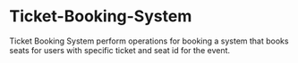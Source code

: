 # Ticket-Booking-System
Ticket Booking System perform operations for booking a system that books seats for users with specific ticket and seat id for the event. 
